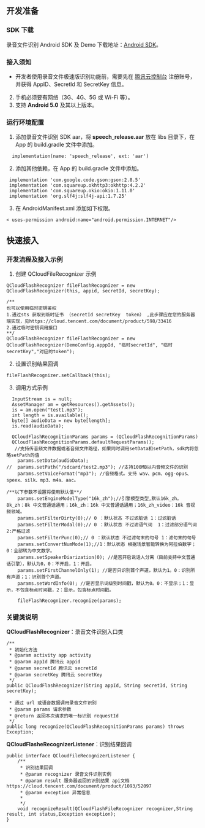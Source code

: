 ## 开发准备
### SDK 下载
录音文件识别 Android SDK 及 Demo 下载地址：[Android SDK](https://sdk-1300466766.cos.ap-shanghai.myqcloud.com/realtime/QCloudSDK_Android_v2.6.6.zip)。

### 接入须知
- 开发者使用录音文件极速版识别功能前，需要先在 [腾讯云控制台](https://console.cloud.tencent.com/) 注册账号，并获得 AppID、SecretId 和 SecretKey 信息。
2. 手机必须要有网络（3G、4G、5G 或 Wi-Fi 等）。
3. 支持 **Android 5.0** 及其以上版本。

### 运行环境配置
1. 添加录音文件识别 SDK aar，将 **speech_release.aar** 放在 libs 目录下，在 App 的 build.gradle 文件中添加。
```
  implementation(name: 'speech_release', ext: 'aar')
```
2. 添加其他依赖，在 App 的 build.gradle 文件中添加。
```
 implementation 'com.google.code.gson:gson:2.8.5'
 implementation 'com.squareup.okhttp3:okhttp:4.2.2'
 implementation 'com.squareup.okio:okio:1.11.0'
 implementation 'org.slf4j:slf4j-api:1.7.25'
```
3. 在 AndroidManifest.xml 添加如下权限。
```
< uses-permission android:name="android.permission.INTERNET"/>
```

## 快速接入
### 开发流程及接入示例
1. 创建 QCloudFileRecognizer 示例
```
QCloudFlashRecognizer fileFlashRecognizer = new QCloudFlashRecognizer(this, appid, secretId, secretKey);

/**
也可以使用临时密钥鉴权
1.通过sts 获取到临时证书 （secretId secretKey  token） ,此步骤应在您的服务器端实现，见https://cloud.tencent.com/document/product/598/33416
2.通过临时密钥调用接口
**/
QCloudFlashRecognizer fileFlashRecognizer = new QCloudFlashRecognizer(DemoConfig.apppId, "临时secretId", "临时secretKey","对应的token");
```
2. 设置识别结果回调
```
fileFlashRecognizer.setCallback(this);
```
3. 调用方式示例
```
  InputStream is = null;
  AssetManager am = getResources().getAssets();
  is = am.open("test1.mp3");
  int length = is.available();
  byte[] audioData = new byte[length];
  is.read(audioData);

  QCloudFlashRecognitionParams params = (QCloudFlashRecognitionParams)              
  QCloudFlashRecognitionParams.defaultRequestParams();
   //支持传音频文件数据或者音频文件路径，如果同时调用setData和setPath，sdk内将忽略setPath的值
    params.setData(audioData);
//  params.setPath("/sdcard/test2.mp3"); //支持100MB以内音频文件的识别
    params.setVoiceFormat("mp3"); //音频格式。支持 wav、pcm、ogg-opus、speex、silk、mp3、m4a、aac。

/**以下参数不设置将使用默认值**/
    params.setEngineModelType("16k_zh");//引擎模型类型,默认16k_zh。8k_zh：8k 中文普通话通用；16k_zh：16k 中文普通话通用；16k_zh_video：16k 音视频领域。
    params.setFilterDirty(0);// 0 ：默认状态 不过滤脏话 1：过滤脏话
    params.setFilterModal(0);// 0 ：默认状态 不过滤语气词  1：过滤部分语气词 2:严格过滤
    params.setFilterPunc(0);// 0 ：默认状态 不过滤句末的句号 1：滤句末的句号
    params.setConvertNumMode(1);//1：默认状态 根据场景智能转换为阿拉伯数字；0：全部转为中文数字。
    params.setSpeakerDiarization(0); //是否开启说话人分离（目前支持中文普通话引擎），默认为0，0：不开启，1：开启。
    params.setFirstChannelOnly(1); //是否只识别首个声道，默认为1。0：识别所有声道；1：识别首个声道。
    params.setWordInfo(0); //是否显示词级别时间戳，默认为0。0：不显示；1：显示，不包含标点时间戳，2：显示，包含标点时间戳。

    fileFlashRecognizer.recognize(params);
```

### 关键类说明
**QCloudFlashRecognizer**：录音文件识别入口类
```
/**
 * 初始化方法
 * @param activity app activity
 * @param appId 腾讯云 appid
 * @param secretId 腾讯云 secretId
 * @param secretKey 腾讯云 secretKey
 */
public QCloudFlashRecognizer(String appId, String secretId, String secretKey);

 * 通过 url 或语音数据调用录音文件识别
 * @param params 请求参数
 * @return 返回本次请求的唯一标识别 requestId
 */
public long recognize(QCloudFlashRecognitionParams params) throws Exception;
```
**QCloudFlasheRecognizerListener**：识别结果回调
```
public interface QCloudFileRecognizerListener {
    /**
     * 识别结果回调
     * @param recognizer 录音文件识别实例
     * @param result 服务器返回的识别结果 api文档 https://cloud.tencent.com/document/product/1093/52097
     * @param exception 异常信息
     *
     */
    void recognizeResult(QCloudFlashFileRecognizer recognizer,String result, int status,Exception exception);
}
```

